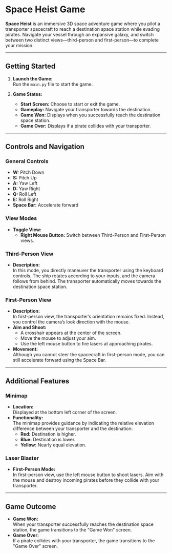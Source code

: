 # Space Heist Game

**Space Heist** is an immersive 3D space adventure game where you pilot a transporter spacecraft to reach a destination space station while evading pirates. Navigate your vessel through an expansive galaxy, and switch between two distinct views—third-person and first-person—to complete your mission.

---

## Getting Started
1. **Launch the Game:**  
   Run the `main.py` file to start the game.

2. **Game States:**
   - **Start Screen:** Choose to start or exit the game.
   - **Gameplay:** Navigate your transporter towards the destination.
   - **Game Won:** Displays when you successfully reach the destination space station.
   - **Game Over:** Displays if a pirate collides with your transporter.

---

## Controls and Navigation

### General Controls
- **W:** Pitch Down  
- **S:** Pitch Up  
- **A:** Yaw Left  
- **D:** Yaw Right  
- **Q:** Roll Left  
- **E:** Roll Right  
- **Space Bar:** Accelerate forward

### View Modes
- **Toggle View:**  
  - **Right Mouse Button:** Switch between Third-Person and First-Person views.
  
### Third-Person View
- **Description:**  
  In this mode, you directly maneuver the transporter using the keyboard controls. The ship rotates according to your inputs, and the camera follows from behind. The transporter automatically moves towards the destination space station.
  
### First-Person View
- **Description:**  
  In first-person view, the transporter’s orientation remains fixed. Instead, you control the camera’s look direction with the mouse.  
- **Aim and Shoot:**  
  - A crosshair appears at the center of the screen.
  - Move the mouse to adjust your aim.
  - Use the left mouse button to fire lasers at approaching pirates.
- **Movement:**  
  Although you cannot steer the spacecraft in first-person mode, you can still accelerate forward using the Space Bar.

---

## Additional Features

### Minimap
- **Location:**  
  Displayed at the bottom left corner of the screen.
- **Functionality:**  
  The minimap provides guidance by indicating the relative elevation difference between your transporter and the destination:
  - **Red:** Destination is higher.
  - **Blue:** Destination is lower.
  - **Yellow:** Nearly equal elevation.

### Laser Blaster
- **First-Person Mode:**  
  In first-person view, use the left mouse button to shoot lasers. Aim with the mouse and destroy incoming pirates before they collide with your transporter.

---

## Game Outcome

- **Game Won:**  
  When your transporter successfully reaches the destination space station, the game transitions to the "Game Won" screen.
- **Game Over:**  
  If a pirate collides with your transporter, the game transitions to the "Game Over" screen.

